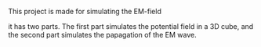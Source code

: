 This project is made for simulating the EM-field

it has two parts. The first part simulates the potential field in a 3D cube, and the second part simulates the papagation of the EM wave.
